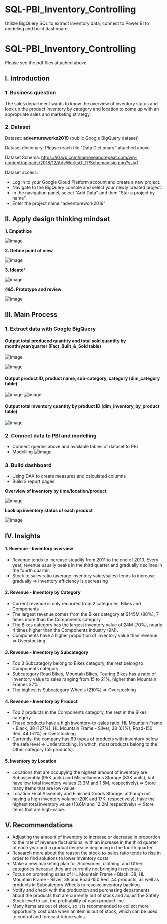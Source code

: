 # SQL-PBI_Inventory_Controlling 
Utilize BigQuery SQL to extract inventory data, connect to Power BI to modeling and build dashboard
# SQL-PBI_Inventory_Controlling 
Please see the pdf files attached above

## I. Introduction  
### 1. Business question
The sales department wants to know the overview of inventory status and look up the product inventory by category and location to come up with an appropriate sales and marketing strategy.
### 2. Dataset
Dataset: **adventureworks2019** (public Google BigQuery dataset)

Dataset dictionary: Please reach file "Data Dictionary" attached above
  
Dataset Schema: https://i0.wp.com/improveandrepeat.com/wp-content/uploads/2018/12/AdvWorksOLTPSchemaVisio.png?ssl=1
  
Dataset access:   
- Log in to your Google Cloud Platform account and create a new project.  
- Navigate to the BigQuery console and select your newly created project. 
- In the navigation panel, select "Add Data" and then "Star a project by name".
- Enter the project name "adventurework2019"   
   
## II. Apply design thinking mindset  
**1. Empathize**

![image](https://github.com/mylam7/SQL-PBI_Inventory_Controlling/assets/133579378/bfe5fe0a-5e62-414b-a729-fbedd19a8e78)


**2. Define point of view**

![image](https://github.com/mylam7/SQL-PBI_Inventory_Controlling/assets/133579378/e3f860a6-0cea-4c11-81e3-800a795578ff)


**3. Ideate***

![image](https://github.com/mylam7/SQL-PBI_Inventory_Controlling/assets/133579378/ec257ef1-b064-46ab-907e-f6d91f2f816a)


**4&5. Prototype and review**

![image](https://github.com/mylam7/SQL-PBI_Inventory_Controlling/assets/133579378/560b15ce-ed28-41f3-a677-f3249775c5c2)


## III. Main Process
### 1. Extract data with Google BigQuery
#### Output total produced quantity and total sold quantity by month/year/quarter (Fact_Built_&_Sold table)

![image](https://github.com/mylam7/SQL-PBI_Inventory_Controlling/assets/133579378/959b97e4-4d8b-4096-965c-0e7e8d02be9e)


![image](https://github.com/mylam7/SQL-PBI_Inventory_Controlling/assets/133579378/0127f14b-ad43-46c1-98e5-e471f932c7a2)

#### Output product ID, product name, sub-category, category (dim_category table)

![image](https://github.com/mylam7/SQL-PBI_Inventory_Controlling/assets/133579378/5bc81dd5-6f66-424e-8492-e8cba641dac2)
![image](https://github.com/mylam7/SQL-PBI_Inventory_Controlling/assets/133579378/b4659d30-32df-4abe-a512-6cd6e8078452)


#### Output total inventory quantity by product ID (dim_inventory_by_product table)

![image](https://github.com/mylam7/SQL-PBI_Inventory_Controlling/assets/133579378/2b1abad8-ca22-4e32-897e-91312e5b3ac5)



### 2. Connect data to PBI and modelling

- Connect queries above and available tables of dataset to PBI
- Modelling
![image](https://github.com/mylam7/SQL-PBI_Inventory_Controlling/assets/133579378/b398d244-2b92-4e9b-97e9-852dc07f7601)



### 3. Build dashboard

- Using DAX to create measures and calculated columns
- Build 2 report pages

**Overview of inventory by time/location/product**

![image](https://github.com/mylam7/SQL-PBI_Inventory_Controlling/assets/133579378/00205739-d79d-4e38-be72-2883221b5ef6)


**Look up inventory status of each product**

![image](https://github.com/mylam7/SQL-PBI_Inventory_Controlling/assets/133579378/9ab8ab27-9217-4155-8e04-8a9c16f6fcaa)



## IV. Insights
#### 1. Revenue - Inventory overview
- Revenue tends to increase steadily from 2011 to the end of 2013. Every year, revenue usually peaks in the third quarter and gradually declines in the fourth quarter.
- Stock to sales ratio (average inventory value/sales) tends to increase gradually => Inventory efficiency is decreasing
#### 2. Revenue - Inventory by Category
- Current revenue is only recorded from 2 categories: Bikes and Components 
- The largest revenue comes from the Bikes category at $145M (88%), 7 times more than the Components category 
- The Bikes category has the largest inventory value of 24M (70%), nearly 4 times higher than the Components industry (9M). 
- Components have a higher proportion of inventory value than revenue => Overstocking
#### 3. Revenue - Inventory by Subcategory
- Top 3 Subcategory belong to Bikes category, the rest belong to Components category 
- Subcategory Road Bikes, Mountain Bikes, Touring Bikes has a ratio of inventory value to sales ranging from 15 to 21%, higher than Mountain Frames 37% 
- The highest is Subcategory Wheels (210%) => Overstocking
#### 4. Revenue - Inventory by Product
- Top 2 products in the Components category, the rest in the Bikes category 
- These products have a high inventory-to-sales ratio: HL Mountain Frame - Black, 38 (127%), HL Mountain Frame - Silver, 38 (61%), Road-150 Red, 44 (51%) => Overstocking
- Currently, the company has 69 types of products with inventory below the safe level -> Understocking. In which, most products belong to the Other category (55 products).
#### 5. Inventory by Location
- Locations that are occupying the highest amount of inventory are Subassembly (95K units) and Miscellaneous Storage (83K units), but have low total inventory values (3.3M and 1.5M, respectively) => Store many items that are low-value 
- Location Final Assembly and Finished Goods Storage, although not having a high inventory volume (20K and 17K, respectively), have the highest total inventory value (13.6M and 12.2M respectively) => Store items that are high-value.
## V. Recommendations
- Adjusting the amount of inventory to increase or decrease in proportion to the rate of revenue fluctuations, with an increase in the third quarter of each year and a gradual decrease beginning in the fourth quarter.
- Research more about the reason the stock-to-sales ratio tends to rise in order to find solutions to lower inventory costs.
- Make a new marketing plan for Accesories, clothing, and Other categories because they are currently not bringing in revenue.
- Focus on promoting sales of HL Mountain Frame - Black, 38, HL Mountain Frame - Silver, 38 and Road-150 Red, 44 products, as well as products in Subcategory Wheels to resolve inventory backlog
- Notify and check with the production and purchasing departments about the products that are currently out of stock and adjust the Safety Stock level to suit the profitability of each product line.
- Many items are out of stock, so it is recommended to collect more opportunity cost data when an item is out of stock, which can be used to control and forecast future sales.
